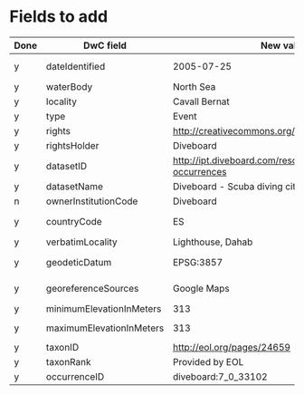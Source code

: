# Fields to add

Done | DwC field | New value | Remarks
--- | --- | --- | ---
y | dateIdentified | 2005-07-25 | Similar to `eventDate`, but just date part
y | waterBody | North Sea | 
y | locality | Cavall Bernat | Name of divespot
y | type | Event | `fixed value`
y | rights | http://creativecommons.org/publicdomain/zero/1.0/ | `fixed value`
y | rightsHolder | Diveboard | `fixed value`
y | datasetID | http://ipt.diveboard.com/resource.do?r=diveboard-occurrences | `fixed value`
y | datasetName | Diveboard - Scuba diving citizen sciencet| `fixed value`
n | ownerInstitutionCode | Diveboard | 
y | countryCode | ES | Depends on how country data are stored
y | verbatimLocality | Lighthouse, Dahab | 
y | geodeticDatum | EPSG:3857 | `fixed value` if Google Maps only
y | georeferenceSources | Google Maps | `fixed value` if Google Maps only
y | minimumElevationInMeters | 313 | 
y | maximumElevationInMeters | 313 | Identical to `minimumElevationInMeters`
y | taxonID | http://eol.org/pages/24659 | Provided by EOL
y | taxonRank | Provided by EOL
y | occurrenceID | diveboard:7_0_33102 | 
